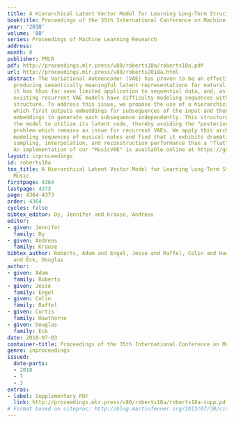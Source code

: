 ```yaml
---
title: A Hierarchical Latent Vector Model for Learning Long-Term Structure in Music
booktitle: Proceedings of the 35th International Conference on Machine Learning
year: '2018'
volume: '80'
series: Proceedings of Machine Learning Research
address: 
month: 0
publisher: PMLR
pdf: http://proceedings.mlr.press/v80/roberts18a/roberts18a.pdf
url: http://proceedings.mlr.press/v80/roberts2018a.html
abstract: The Variational Autoencoder (VAE) has proven to be an effective model for
  producing semantically meaningful latent representations for natural data. However,
  it has thus far seen limited application to sequential data, and, as we demonstrate,
  existing recurrent VAE models have difficulty modeling sequences with long-term
  structure. To address this issue, we propose the use of a hierarchical decoder,
  which first outputs embeddings for subsequences of the input and then uses these
  embeddings to generate each subsequence independently. This structure encourages
  the model to utilize its latent code, thereby avoiding the "posterior collapse"
  problem which remains an issue for recurrent VAEs. We apply this architecture to
  modeling sequences of musical notes and find that it exhibits dramatically better
  sampling, interpolation, and reconstruction performance than a "flat" baseline model.
  An implementation of our "MusicVAE" is available online at https://goo.gl/magenta/musicvae-code.
layout: inproceedings
id: roberts18a
tex_title: A Hierarchical Latent Vector Model for Learning Long-Term Structure in
  Music
firstpage: 4364
lastpage: 4373
page: 4364-4373
order: 4364
cycles: false
bibtex_editor: Dy, Jennifer and Krause, Andreas
editor:
- given: Jennifer
  family: Dy
- given: Andreas
  family: Krause
bibtex_author: Roberts, Adam and Engel, Jesse and Raffel, Colin and Hawthorne, Curtis
  and Eck, Douglas
author:
- given: Adam
  family: Roberts
- given: Jesse
  family: Engel
- given: Colin
  family: Raffel
- given: Curtis
  family: Hawthorne
- given: Douglas
  family: Eck
date: 2018-07-03
container-title: Proceedings of the 35th International Conference on Machine Learning
genre: inproceedings
issued:
  date-parts:
  - 2018
  - 7
  - 3
extras:
- label: Supplementary PDF
  link: http://proceedings.mlr.press/v80/roberts18a/roberts18a-supp.pdf
# Format based on citeproc: http://blog.martinfenner.org/2013/07/30/citeproc-yaml-for-bibliographies/
---
```

